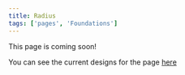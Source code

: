 ```yaml
---
title: Radius
tags: ['pages', 'Foundations']
---
```


This page is coming soon!

You can see the current designs for the page [here](https://www.figma.com/file/KND7Higqcvksz7WkXRKLHm/Microsite?node-id=956%3A42465)
